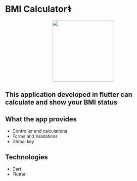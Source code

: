 <h1>BMI Calculator⚕️</h1>
<div align="center">
<img src="https://user-images.githubusercontent.com/95655454/212892811-65f0fef5-4f01-48b6-9dc2-fb381ea8e324.png" width = "200px"/>
</div>
<h2> This application developed in flutter can calculate and show your BMI status </h2>

## What the app provides
+ Controller and calculations
+ Forms and Validations
+ Global key

## Technologies
+ Dart 
+ Flutter
